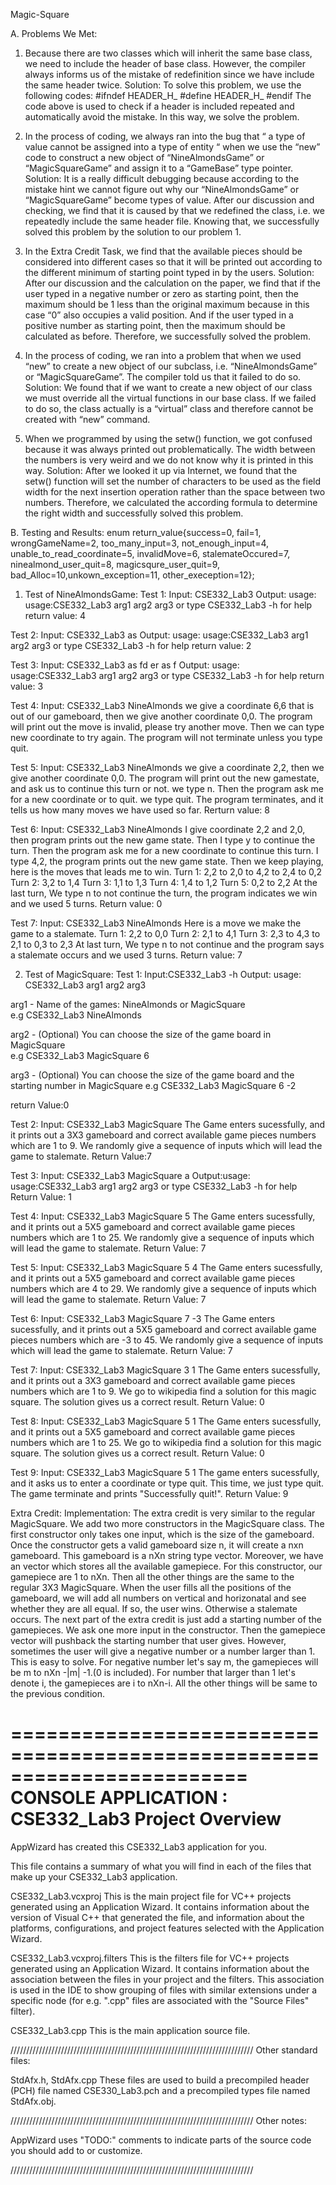 Magic-Square

A. Problems We Met:
1. Because there are two classes which will inherit the same base class, we need to include the header of base class. However, the compiler always informs us of the mistake of redefinition since we have include the same header twice.
Solution:
To solve this problem, we use the following codes:
#ifndef HEADER_H_
#define HEADER_H_
#endif
The code above is used to check if a header is included repeated and automatically avoid the mistake. In this way, we solve the problem.

2. In the process of coding, we always ran into the bug that “ a type of value cannot be assigned into a type of entity “ when we use the “new” code to construct a new object of “NineAlmondsGame” or “MagicSquareGame” and assign it to a “GameBase” type pointer.
Solution:
It is a really difficult debugging because according to the mistake hint we cannot figure out why our “NineAlmondsGame” or “MagicSquareGame” become types of value. After our discussion and checking, we find that it is caused by that we redefined the class, i.e. we repeatedly include the same header file. Knowing that, we successfully solved this problem  by the solution to our problem 1.

3. In the Extra Credit Task, we find that the available pieces should be considered into different cases so that it will be printed out according to the different minimum of starting point typed in by the users.
Solution:
After our discussion and the calculation on the paper, we find that if the user typed in a negative number or zero as starting point, then the maximum should be 1 less than the original maximum because in this case “0” also occupies a valid position. And if the user typed in a positive number as starting point, then the maximum should be calculated as before. Therefore, we successfully solved the problem.

4. In the process of coding, we ran into a problem that when we used “new” to create a new object of our subclass, i.e. “NineAlmondsGame” or “MagicSquareGame”. The compiler told us that it failed to do so.
Solution:
We found that if we want to create a new object of our class we must override all the virtual functions in our base class. If we failed to do so, the class actually is a “virtual” class and therefore cannot be created with “new” command.

5. When we programmed by using the setw() function, we got confused because it was always printed out problematically. The width between the numbers is very weird and we do not know why it is printed in this way.
Solution:
After we looked it up via Internet, we found that the setw() function will set the number of characters to be used as the field width for the next insertion operation rather than the space between two numbers. Therefore, we calculated the according formula to determine the right width and successfully solved this problem.


B. Testing and Results:
enum return_value{success=0, fail=1, wrongGameName=2, too_many_input=3, not_enough_input=4, unable_to_read_coordinate=5, invalidMove=6, stalemateOccured=7, ninealmond_user_quit=8, magicsqure_user_quit=9, bad_Alloc=10,unkown_exception=11, other_exeception=12};

1. Test of NineAlmondsGame:
 Test 1:
 Input: CSE332_Lab3
 Output: usage: usage:CSE332_Lab3 arg1 arg2 arg3 or type CSE332_Lab3 -h for help
 return value: 4

 Test 2:
 Input: CSE332_Lab3 as
 Output: usage: usage:CSE332_Lab3 arg1 arg2 arg3 or type CSE332_Lab3 -h for help
 return value: 2

 Test 3:
 Input: CSE332_Lab3 as fd er as f
 Output: usage: usage:CSE332_Lab3 arg1 arg2 arg3 or type CSE332_Lab3 -h for help
 return value: 3

 Test 4:
 Input: CSE332_Lab3 NineAlmonds
 we give a coordinate 6,6 that is out of our gameboard, then we give another coordinate 0,0. The program will print out the move
 is invalid, please try another move. Then we can type new coordinate to try again. The program will not terminate unless you type quit. 

 Test 5:
 Input: CSE332_Lab3 NineAlmonds
 we give a coordinate 2,2, then we give another coordinate 0,0. The program will print out the new gamestate, and ask us to continue this turn or not.
 we type n. Then the program ask me for a new coordinate or to quit. we type quit. The program terminates, and it tells us how many moves we have used so far.
 Rerturn value: 8

 Test 6:
 Input: CSE332_Lab3 NineAlmonds
 I give coordinate 2,2 and 2,0, then program prints out the new game state. Then I type y to continue the turn. Then the program ask me for a new coordinate
 to continue this turn. I type 4,2, the program prints out the new game state. Then we keep playing, here is the moves that leads me to win.
 Turn 1: 2,2 to 2,0 to 4,2 to 2,4 to 0,2
 Turn 2: 3,2 to 1,4
 Turn 3: 1,1 to 1,3
 Turn 4: 1,4 to 1,2
 Turn 5: 0,2 to 2,2
 At the last turn, We type n to not continue the turn, the program indicates we win and we used 5 turns.
 Return value: 0
 
 Test 7:
 Input: CSE332_Lab3 NineAlmonds
 Here is a move we make the game to a stalemate. 
 Turn 1: 2,2 to 0,0
 Turn 2: 2,1 to 4,1
 Turn 3: 2,3 to 4,3 to 2,1 to 0,3 to 2,3
 At last turn, We type n to not continue and the program says a stalemate occurs and we used 3 turns.
 Return value: 7


2. Test of MagicSquare:
 Test 1:
 Input:CSE332_Lab3 -h
 Output:
  usage: CSE332_Lab3 arg1 arg2 arg3

  arg1  - Name of the games: NineAlmonds or MagicSquare   
          e.g CSE332_Lab3 NineAlmonds

  arg2  - (Optional) You can choose the size of the game board in MagicSquare   
          e.g CSE332_Lab3 MagicSquare 6

  arg3  - (Optional) You can choose the size of the game board and the starting number in MagicSquare 
          e.g CSE332_Lab3 MagicSquare 6 -2

 return Value:0

 Test 2:
 Input: CSE332_Lab3 MagicSquare
 The Game enters sucessfully, and it prints out a 3X3 gameboard and correct available game pieces numbers which are 1 to 9. We randomly give a sequence of inputs which will lead the game to stalemate.
 Return Value:7

 Test 3:
 Input: CSE332_Lab3 MagicSquare a
 Output:usage: usage:CSE332_Lab3 arg1 arg2 arg3 or type CSE332_Lab3 -h for help
 Return Value: 1

 Test 4:
 Input: CSE332_Lab3 MagicSquare 5
 The Game enters sucessfully, and it prints out a 5X5 gameboard and correct available game pieces numbers which are 1 to 25. We randomly give a sequence of inputs which will lead the game to stalemate.
 Return Value: 7

 Test 5:
 Input: CSE332_Lab3 MagicSquare 5 4
 The Game enters sucessfully, and it prints out a 5X5 gameboard and correct available game pieces numbers which are 4 to 29. We randomly give a sequence of inputs which will lead the game to stalemate.
 Return Value: 7

 Test 6:
 Input: CSE332_Lab3 MagicSquare 7 -3
 The Game enters sucessfully, and it prints out a 5X5 gameboard and correct available game pieces numbers which are -3 to 45. We randomly give a sequence of inputs which will lead the game to stalemate.
 Return Value: 7

 Test 7:
 Input: CSE332_Lab3 MagicSquare 3 1
 The Game enters sucessfully, and it prints out a 3X3 gameboard and correct available game pieces numbers which are 1 to 9. We go to wikipedia find a solution for this magic square. The solution gives us a correct result.
 Return Value: 0

 Test 8:
 Input: CSE332_Lab3 MagicSquare 5 1
 The Game enters sucessfully, and it prints out a 5X5 gameboard and correct available game pieces numbers which are 1 to 25. We go to wikipedia find a solution for this magic square. The solution gives us a correct result.
 Return Value: 0

 Test 9:
 Input: CSE332_Lab3 MagicSquare 5 1
 The game enters sucessfully, and it asks us to enter a coordinate or type quit. This time, we just type quit. The game terminate and prints "Successfully quit!".
 Return Value: 9

 
Extra Credit:
Implementation:
The extra credit is very similar to the regular MagicSquare. We add two more constructors in the MagicSquare class. The first constructor only takes one input, which is the size of the gameboard. Once the constructor gets a valid
gameboard size n, it will create a nxn gameboard. This gameboard is a nXn string type vector. Moreover, we have an vector which stores all the available gamepiece. For this constructor, our gamepiece are 1 to nXn. Then all the other things
are the same to the regular 3X3 MagicSquare. When the user fills all the positions of the gameboard, we will add all numbers on vertical and horizonatal and see whether they are all equal. If so, the user wins. Otherwise a stalemate occurs.
The next part of the extra credit is just add a starting number of the gamepieces. We ask one more input in the constructor. Then the gamepiece vector will pushback the starting number that user gives. However, sometimes the user will give a
negative number or a number larger than 1. This is easy to solve. For negative number let's say m, the gamepieces will be m to nXn -|m| -1.(0 is included). For number that larger than 1 let's denote i, the gamepieces are i to nXn-i. All the other
things will be same to the previous condition.  


========================================================================
    CONSOLE APPLICATION : CSE332_Lab3 Project Overview
========================================================================

AppWizard has created this CSE332_Lab3 application for you.

This file contains a summary of what you will find in each of the files that
make up your CSE332_Lab3 application.


CSE332_Lab3.vcxproj
    This is the main project file for VC++ projects generated using an Application Wizard.
    It contains information about the version of Visual C++ that generated the file, and
    information about the platforms, configurations, and project features selected with the
    Application Wizard.

CSE332_Lab3.vcxproj.filters
    This is the filters file for VC++ projects generated using an Application Wizard. 
    It contains information about the association between the files in your project 
    and the filters. This association is used in the IDE to show grouping of files with
    similar extensions under a specific node (for e.g. ".cpp" files are associated with the
    "Source Files" filter).

CSE332_Lab3.cpp
    This is the main application source file.

/////////////////////////////////////////////////////////////////////////////
Other standard files:

StdAfx.h, StdAfx.cpp
    These files are used to build a precompiled header (PCH) file
    named CSE330_Lab3.pch and a precompiled types file named StdAfx.obj.

/////////////////////////////////////////////////////////////////////////////
Other notes:

AppWizard uses "TODO:" comments to indicate parts of the source code you
should add to or customize.

/////////////////////////////////////////////////////////////////////////////

 



 




 
 

